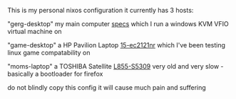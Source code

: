 
This is my personal nixos configuration
it currently has 3 hosts:

"gerg-desktop" my main computer [specs](https://pcpartpicker.com/list/DVkMk9)
which I run a windows KVM VFIO virtual machine on

"game-desktop" a HP Pavilion Laptop [15-ec2121nr](https://support.hp.com/us-en/document/c07918617#AbT0)
which I've been testing linux game compatability on

"moms-laptop" a TOSHIBA Satellite [L855-S5309](https://fo-stage-03.icecat.biz/us/p/toshiba/pskfuu-008049/satellite-notebooks-l855-s5309-18316794.html)
very old and very slow -basically a bootloader for firefox


do not blindly copy this config it will cause much pain and suffering
